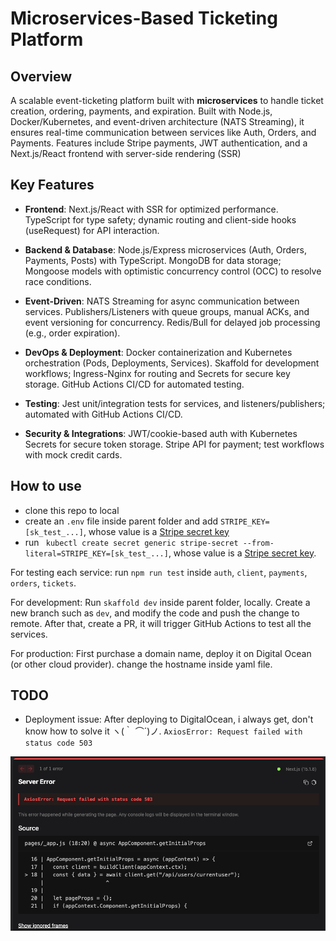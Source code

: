 # Microservices-Based Ticketing Platform

## Overview

A scalable event-ticketing platform built with **microservices** to handle ticket creation, ordering, payments, and expiration. Built with Node.js, Docker/Kubernetes, and event-driven architecture (NATS Streaming), it ensures real-time communication between services like Auth, Orders, and Payments. Features include Stripe payments, JWT authentication, and a Next.js/React frontend with server-side rendering (SSR)

## Key Features

- **Frontend**: Next.js/React with SSR for optimized performance. TypeScript for type safety; dynamic routing and client-side hooks (useRequest) for API interaction.

- **Backend & Database**: Node.js/Express microservices (Auth, Orders, Payments, Posts) with TypeScript. MongoDB for data storage; Mongoose models with optimistic concurrency control (OCC) to resolve race conditions.
- **Event-Driven**: NATS Streaming for async communication between services. Publishers/Listeners with queue groups, manual ACKs, and event versioning for concurrency. Redis/Bull for delayed job processing (e.g., order expiration).
- **DevOps & Deployment**: Docker containerization and Kubernetes orchestration (Pods, Deployments, Services). Skaffold for development workflows; Ingress-Nginx for routing and Secrets for secure key storage. GitHub Actions CI/CD for automated testing.
- **Testing**: Jest unit/integration tests for services, and listeners/publishers; automated with GitHub Actions CI/CD.

- **Security & Integrations**: JWT/cookie-based auth with Kubernetes Secrets for secure token storage. Stripe API for payment; test workflows with mock credit cards.

## How to use

- clone this repo to local
- create an `.env` file inside parent folder and add `STRIPE_KEY=[sk_test_...]`, whose value is a [Stripe secret key](https://dashboard.stripe.com/apikeys)
- run ` kubectl create secret generic stripe-secret --from-literal=STRIPE_KEY=[sk_test_...]`, whose value is a [Stripe secret key](https://dashboard.stripe.com/apikeys).

For testing each service: run `npm run test` inside `auth`, `client`, `payments`, `orders`, `tickets`.

For development: Run `skaffold dev` inside parent folder, locally. Create a new branch such as `dev`, and modify the code and push the change to remote. After that, create a PR, it will trigger GitHub Actions to test all the services.

For production: First purchase a domain name, deploy it on Digital Ocean (or other cloud provider). change the hostname inside yaml file.

## TODO

- Deployment issue: After deploying to DigitalOcean, i always get, don't know how to solve it ヽ(｀ ⌒´)ノ. `AxiosError: Request failed with status code 503`

![alt text](.image/image.png)

